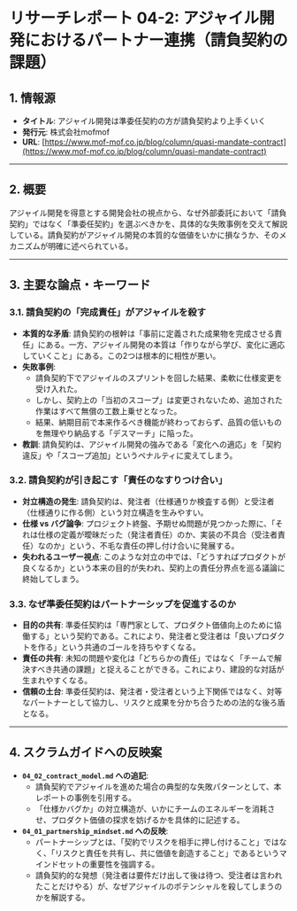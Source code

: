 # リサーチレポート 04-2: アジャイル開発におけるパートナー連携（請負契約の課題）

## 1. 情報源

- **タイトル**: アジャイル開発は準委任契約の方が請負契約より上手くいく
- **発行元**: 株式会社mofmof
- **URL**: [https://www.mof-mof.co.jp/blog/column/quasi-mandate-contract](https://www.mof-mof.co.jp/blog/column/quasi-mandate-contract)

---

## 2. 概要

アジャイル開発を得意とする開発会社の視点から、なぜ外部委託において「請負契約」ではなく「準委任契約」を選ぶべきかを、具体的な失敗事例を交えて解説している。請負契約がアジャイル開発の本質的な価値をいかに損なうか、そのメカニズムが明確に述べられている。

---

## 3. 主要な論点・キーワード

### 3.1. 請負契約の「完成責任」がアジャイルを殺す

- **本質的な矛盾**: 請負契約の根幹は「事前に定義された成果物を完成させる責任」にある。一方、アジャイル開発の本質は「作りながら学び、変化に適応していくこと」にある。この2つは根本的に相性が悪い。
- **失敗事例**:
  - 請負契約下でアジャイルのスプリントを回した結果、柔軟に仕様変更を受け入れた。
  - しかし、契約上の「当初のスコープ」は変更されないため、追加された作業はすべて無償の工数上乗せとなった。
  - 結果、納期目前で本来作るべき機能が終わっておらず、品質の低いものを無理やり納品する「デスマーチ」に陥った。
- **教訓**: 請負契約は、アジャイル開発の強みである「変化への適応」を「契約違反」や「スコープ追加」というペナルティに変えてしまう。

### 3.2. 請負契約が引き起こす「責任のなすりつけ合い」

- **対立構造の発生**: 請負契約は、発注者（仕様通りか検査する側）と受注者（仕様通りに作る側）という対立構造を生みやすい。
- **仕様 vs バグ論争**: プロジェクト終盤、予期せぬ問題が見つかった際に、「それは仕様の定義が曖昧だった（発注者責任）のか、実装の不具合（受注者責任）なのか」という、不毛な責任の押し付け合いに発展する。
- **失われるユーザー視点**: このような対立の中では、「どうすればプロダクトが良くなるか」という本来の目的が失われ、契約上の責任分界点を巡る議論に終始してしまう。

### 3.3. なぜ準委任契約はパートナーシップを促進するのか

- **目的の共有**: 準委任契約は「専門家として、プロダクト価値向上のために協働する」という契約である。これにより、発注者と受注者は「良いプロダクトを作る」という共通のゴールを持ちやすくなる。
- **責任の共有**: 未知の問題や変化は「どちらかの責任」ではなく「チームで解決すべき共通の課題」と捉えることができる。これにより、建設的な対話が生まれやすくなる。
- **信頼の土台**: 準委任契約は、発注者・受注者という上下関係ではなく、対等なパートナーとして協力し、リスクと成果を分かち合うための法的な後ろ盾となる。

---

## 4. スクラムガイドへの反映案

- **`04_02_contract_model.md` への追記**:
  - 請負契約でアジャイルを進めた場合の典型的な失敗パターンとして、本レポートの事例を引用する。
  - 「仕様かバグか」の対立構造が、いかにチームのエネルギーを消耗させ、プロダクト価値の探求を妨げるかを具体的に記述する。
- **`04_01_partnership_mindset.md` への反映**:
  - パートナーシップとは、「契約でリスクを相手に押し付けること」ではなく、「リスクと責任を共有し、共に価値を創造すること」であるというマインドセットの重要性を強調する。
  - 請負契約的な発想（発注者は要件だけ出して後は待つ、受注者は言われたことだけやる）が、なぜアジャイルのポテンシャルを殺してしまうのかを解説する。 
